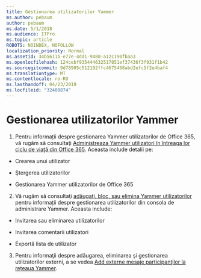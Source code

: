 ```yaml
---
title: Gestionarea utilizatorilor Yammer
ms.author: pebaum
author: pebaum
ms.date: 5/1/2018
ms.audience: ITPro
ms.topic: article
ROBOTS: NOINDEX, NOFOLLOW
localization_priority: Normal
ms.assetid: 34b5611b-e77e-4dd1-9480-a12c190fbaa3
ms.openlocfilehash: 124cebf935444632517851ef37436f3f931f1b42
ms.sourcegitcommit: 9d78905c512192ffc4675468abd2efc5f2e4baf4
ms.translationtype: MT
ms.contentlocale: ro-RO
ms.lasthandoff: 04/23/2019
ms.locfileid: "32408874"
---
```

# <a name="managing-yammer-users"></a>Gestionarea utilizatorilor Yammer

1. Pentru informații despre gestionarea Yammer utilizatorilor de Office 365, vă rugăm să consultaţi [Administreaza Yammer utilizatori în întreaga lor ciclu de viaţă din Office 365](https://support.office.com/article/6c4c8fff-6444-404a-bffc-f9da0bcc3039). Aceasta include detalii pe:
    
  - Crearea unui utilizator
    
  - Ştergerea utilizatorilor
    
  - Gestionarea Yammer utilizatorilor de Office 365
    
2. Vă rugăm să consultaţi [adăugaţi, bloc, sau elimina Yammer utilizatorilor](http://alchemyportal.azurewebsites.net/Rule/ManageYammer%20users%20across%20their%20lifecycle%20from%20Office%20365) pentru informații despre gestionarea utilizatorilor din consola de administrare Yammer. Aceasta include: 
    
  - Invitarea sau eliminarea utilizatorilor
    
  - Invitarea comentarii utilizatori
    
  - Exportă lista de utilizator
    
3. Pentru informaţii despre adăugarea, eliminarea și gestionarea utilizatorilor externi, a se vedea [Add externe mesaje participanţilor la rețeaua Yammer](https://support.office.com/article/423653bb-86b2-4eac-9d7e-dca121f7c16c).
    

